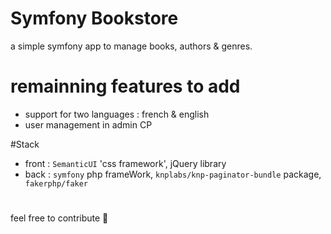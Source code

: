 # Symfony Bookstore
a simple symfony app to manage books, authors & genres.

# remainning features to add
- support for two languages : french & english
- user management in admin CP

#Stack
- front : `SemanticUI` 'css framework', jQuery library
- back : <code>symfony</code> php frameWork, <code>knplabs/knp-paginator-bundle</code> package, <code> fakerphp/faker </code>

#

feel free to contribute 🙌
